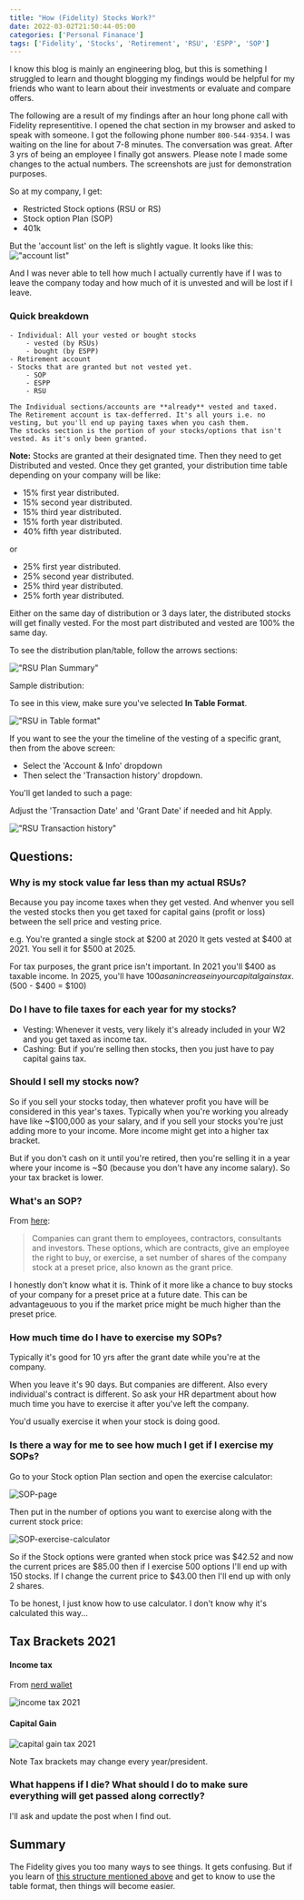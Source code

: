 ```yaml
---
title: "How (Fidelity) Stocks Work?"
date: 2022-03-02T21:50:44-05:00
categories: ['Personal Finanace']
tags: ['Fidelity', 'Stocks', 'Retirement', 'RSU', 'ESPP', 'SOP']
---
```

I know this blog is mainly an engineering blog, but this is something I struggled to learn and thought blogging my findings would be helpful for my friends who want to learn about their investments or evaluate and compare offers. 

The following are a result of my findings after an hour long phone call with Fidelity representitive. I opened the chat section in my browser and asked to speak with someone. I got the following phone number `800-544-9354`. I was waiting on the line for about 7-8 minutes. The conversation was great. After 3 yrs of being an employee I finally got answers. Please note I made some changes to the actual numbers. The screenshots are just for demonstration purposes. 

So at my company, I get:
- Restricted Stock options (RSU or RS)
- Stock option Plan (SOP)
- 401k

But the 'account list' on the left is slightly vague. It looks like this: 
!["account list"](/account-list.png "Fidelity Account List. It kinda remains there for a lot of screens you go to.")

And I was never able to tell how much I actually currently have if I was to leave the company today and how much of it is unvested and will be lost if I leave. 

### Quick breakdown

```
- Individual: All your vested or bought stocks
    - vested (by RSUs)
    - bought (by ESPP)
- Retirement account
- Stocks that are granted but not vested yet. 
    - SOP 
    - ESPP
    - RSU

The Individual sections/accounts are **already** vested and taxed. 
The Retirement account is tax-defferred. It's all yours i.e. no vesting, but you'll end up paying taxes when you cash them. 
The stocks section is the portion of your stocks/options that isn't vested. As it's only been granted. 
```

**Note:** Stocks are granted at their designated time. Then they need to get Distributed and vested. 
Once they get granted, your distribution time table depending on your company will be like:
- 15% first year distributed.
- 15% second year distributed.
- 15% third year distributed.
- 15% forth year distributed.
- 40% fifth year distributed.

or 

- 25% first year distributed.
- 25% second year distributed.
- 25% third year distributed.
- 25% forth year distributed.

Either on the same day of distribution or 3 days later, the distributed stocks will get finally vested. For the most part distributed and vested are 100% the same day. 

To see the distribution plan/table, follow the arrows sections: 

!["RSU Plan Summary"](/RSU-plan-summary.png "Go to this section to see what your distribution table")

Sample distribution:

To see in this view, make sure you've selected **In Table Format**.

!["RSU in Table format"](/RSU-in-table-format.png "RSU in table format - Helps you see how far are you in the vesting of each year's stock that was granted to you before. Anything Distributed is vested.")

If you want to see the your the timeline of the vesting of a specific grant, then from the above screen: 
- Select the 'Account & Info' dropdown
- Then select the 'Transaction history' dropdown. 

You'll get landed to such a page: 

Adjust the 'Transaction Date' and 'Grant Date' if needed and hit Apply. 

!["RSU Transaction history"](/RSU-transaction-history.png "With regards to a specific grant, lists all the vestings that has happened so far.")

## Questions: 

### Why is my stock value far less than my actual RSUs? 

Because you pay income taxes when they get vested.
And whenver you sell the vested stocks then you get taxed for capital gains (profit or loss) between the sell price and vesting price.

e.g.
You're granted a single stock at $200 at 2020
It gets vested at $400 at 2021. 
You sell it for $500 at 2025. 

For tax purposes, the grant price isn't important.
In 2021 you'll $400 as taxable income.
In 2025, you'll have $100 as an increase in your capital gains tax. ($500 - $400 = $100)

### Do I have to file taxes for each year for my stocks?

- Vesting: Whenever it vests, very likely it's already included in your W2 and you get taxed as income tax. 
- Cashing: But if you're selling then stocks, then you just have to pay capital gains tax.

### Should I sell my stocks now? 

So if you sell your stocks today, then whatever profit you have will be considered in this year's taxes. Typically when you're working you already have like ~$100,000 as your salary, and if you sell your stocks you're just adding more to your income. More income might get into a higher tax bracket.

But if you don't cash on it until you're retired, then you're selling it in a year where your income is ~$0 (because you don't have any income salary). So your tax bracket is lower. 

### What's an SOP? 

From [here](https://smartasset.com/investing/how-do-stock-options-work):
> Companies can grant them to employees, contractors, consultants and investors. These options, which are contracts, give an employee the right to buy, or exercise, a set number of shares of the company stock at a preset price, also known as the grant price.

I honestly don't know what it is. Think of it more like a chance to buy stocks of your company for a preset price at a future date. This can be advantageuous to you if the market price might be much higher than the preset price.

### How much time do I have to exercise my SOPs?

Typically it's good for 10 yrs after the grant date while you're at the company.

When you leave it's 90 days. But companies are different. Also every individual's contract is different. So ask your HR department about how much time you have to exercise it after you've left the company.

You'd usually exercise it when your stock is doing good. 

### Is there a way for me to see how much I get if I exercise my SOPs? 

Go to your Stock option Plan section and open the exercise calculator:

![SOP-page](/SOP-exercise-calculator.png "From the drop down select exercise calculator")

Then put in the number of options you want to exercise along with the current stock price: 

![SOP-exercise-calculator](/SOP-exercise-calculator.png "Add the number of stocks and current stock price and hit Estimate (or update)")

So if the Stock options were granted when stock price was $42.52 and now the current prices are $85.00 then if I exercise 500 options I'll end up with 150 stocks. 
If I change the current price to $43.00 then I'll end up with only 2 shares.

To be honest, I just know how to use calculator. I don't know why it's calculated this way...

## Tax Brackets 2021
#### Income tax 

From [nerd wallet](https://www.nerdwallet.com/article/taxes/federal-income-tax-brackets)

![income tax 2021](/income-tax-brackets.png "This is for married filling jointly. For others see the link above")

#### Capital Gain

![capital gain tax 2021](/capital-gain-tax-brackets.png "")

Note Tax brackets may change every year/president.

### What happens if I die? What should I do to make sure everything will get passed along correctly? 

I'll ask and update the post when I find out. 

## Summary

The Fidelity gives you too many ways to see things. It gets confusing. But if you learn of [this structure mentioned above](https://mfaani.com/posts/how-fidelity-stocks-work/#quick-breakdown) and get to know to use the table format, then things will become easier.